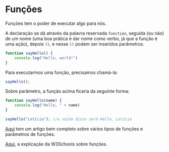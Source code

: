 # Funções

Funções tem o poder de executar algo para nós. 

A declaração se dá através da palavra reservada `function`, seguida (ou não) de um nome (uma boa prática é dar nome como verbo, já que a função é uma ação), depois `()`, e nesse `()` podem ser inseridos parâmetros.

```javascript
function sayHello() {
    console.log("Hello, world!")
}
```

Para executarmos uma função, precisamos chamá-la:

```javascript
sayHello();
```

Sobre parâmetro, a função acima ficaria da seguinte forma: 

```javascript
function sayHello(name) {
    console.log("Hello, " + name)
}

sayHello("Letícia"); //a saída disso será Hello, Letícia
```

[Aqui](https://medium.com/reactbrasil/como-o-javascript-funciona-entendendo-as-fun%C3%A7%C3%B5es-e-suas-formas-de-uso-eb387c7fa138) tem um artigo bem completo sobre vários tipos de funções e parâmetros de funções.

[Aqui](https://www.w3schools.com/js/js_functions.asp), a explicação da W3Schools sobre funções.